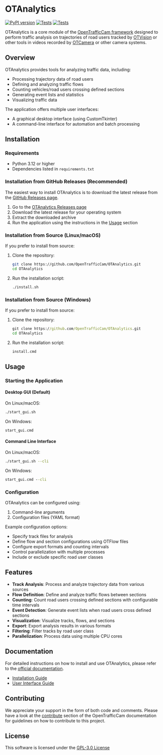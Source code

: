 # OTAnalytics

[![PyPI version](https://img.shields.io/pypi/v/OTAnalytics.svg)](https://pypi.org/p/OTAnalytics/)
[![Tests](https://github.com/OpenTrafficCam/OTAnalytics/actions/workflows/test.yml/badge.svg?tag=latest)](https://github.com/OpenTrafficCam/OTAnalytics/actions/workflows/test.yml?query=tag%3Alatest)
[![Tests](https://github.com/OpenTrafficCam/OTAnalytics/actions/workflows/build-release.yml/badge.svg)](https://github.com/OpenTrafficCam/OTAnalytics/actions/workflows/build-release.yml)

OTAnalytics is a core module of the [OpenTrafficCam framework](https://github.com/OpenTrafficCam) designed to perform
traffic analysis on trajectories of road users tracked by [OTVision](https://github.com/OpenTrafficCam/OTVision) or
other tools in videos recorded by [OTCamera](https://github.com/OpenTrafficCam/OTCamera) or other camera systems.

## Overview

OTAnalytics provides tools for analyzing traffic data, including:

- Processing trajectory data of road users
- Defining and analyzing traffic flows
- Counting vehicles/road users crossing defined sections
- Generating event lists and statistics
- Visualizing traffic data

The application offers multiple user interfaces:

- A graphical desktop interface (using CustomTkinter)
- A command-line interface for automation and batch processing

## Installation

### Requirements

- Python 3.12 or higher
- Dependencies listed in `requirements.txt`

### Installation from GitHub Releases (Recommended)

The easiest way to install OTAnalytics is to download the latest release from
the [GitHub Releases page](https://github.com/OpenTrafficCam/OTAnalytics/releases).

1. Go to the [OTAnalytics Releases page](https://github.com/OpenTrafficCam/OTAnalytics/releases)
2. Download the latest release for your operating system
3. Extract the downloaded archive
4. Run the application using the instructions in the [Usage](#usage) section

### Installation from Source (Linux/macOS)

If you prefer to install from source:

1. Clone the repository:
   ```bash
   git clone https://github.com/OpenTrafficCam/OTAnalytics.git
   cd OTAnalytics
   ```

2. Run the installation script:
   ```bash
   ./install.sh
   ```

### Installation from Source (Windows)

If you prefer to install from source:

1. Clone the repository:
   ```cmd
   git clone https://github.com/OpenTrafficCam/OTAnalytics.git
   cd OTAnalytics
   ```

2. Run the installation script:
   ```cmd
   install.cmd
   ```

## Usage

### Starting the Application

#### Desktop GUI (Default)

On Linux/macOS:

```bash
./start_gui.sh
```

On Windows:

```cmd
start_gui.cmd
```

#### Command Line Interface

On Linux/macOS:

```bash
./start_gui.sh --cli
```

On Windows:

```cmd
start_gui.cmd --cli
```

### Configuration

OTAnalytics can be configured using:

1. Command-line arguments
2. Configuration files (YAML format)

Example configuration options:

- Specify track files for analysis
- Define flow and section configurations using OTFlow files
- Configure export formats and counting intervals
- Control parallelization with multiple processes
- Include or exclude specific road user classes

## Features

- **Track Analysis**: Process and analyze trajectory data from various sources
- **Flow Definition**: Define and analyze traffic flows between sections
- **Counting**: Count road users crossing defined sections with configurable time intervals
- **Event Detection**: Generate event lists when road users cross defined sections
- **Visualization**: Visualize tracks, flows, and sections
- **Export**: Export analysis results in various formats
- **Filtering**: Filter tracks by road user class
- **Parallelization**: Process data using multiple CPU cores

## Documentation

For detailed instructions on how to install and use OTAnalytics, please refer to
the [official documentation](https://opentrafficcam.org/OTAnalytics).

- [Installation Guide](https://opentrafficcam.org/OTAnalytics/installation/)
- [User Interface Guide](https://opentrafficcam.org/OTAnalytics/usage-ui/)

## Contributing

We appreciate your support in the form of both code and comments. Please have a look at
the [contribute](https://opentrafficcam.org/contribute) section of the OpenTrafficCam documentation for guidelines on
how to contribute to this project.

## License

This software is licensed under the [GPL-3.0 License](LICENSE)

